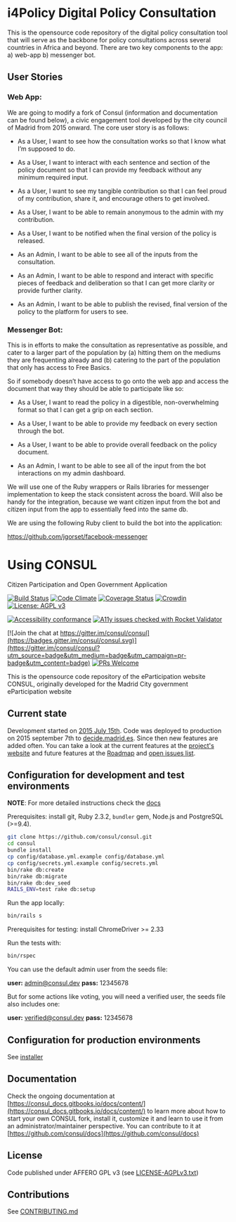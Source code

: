 # i4Policy Digital Policy Consultation

This is the opensource code repository of the digital policy consultation tool that will serve as the backbone for policy consultations across several countries in Africa and beyond. There are two key components to the app: a) web-app b) messenger bot. 

## User Stories

### Web App: 
We are going to modify a fork of Consul (information and documentation can be found below), a civic engagement tool developed by the city council of Madrid from 2015 onward. The core user story is as follows: 

* As a User, I want to see how the consultation works so that I know what I’m supposed to do.

* As a User, I want to interact with each sentence and section of the policy document so that I can provide my feedback without any minimum required input. 

* As a User, I want to see my tangible contribution so that I can feel proud of my contribution, share it, and encourage others to get involved. 

* As a User, I want to be able to remain anonymous to the admin with my contribution. 

* As a User, I want to be notified when the final version of the policy is released. 

* As an Admin, I want to be able to see all of the inputs from the consultation.

* As an Admin, I want to be able to respond and interact with specific pieces of feedback and deliberation so that I can get more clarity or provide further clarity. 

* As an Admin, I want to be able to publish the revised, final version of the policy to the platform for users to see.

### Messenger Bot: 

This is in efforts to make the consultation as representative as possible, and cater to a larger part of the population by (a) hitting them on the mediums they are frequenting already and (b) catering to the part of the population that only has access to Free Basics. 

So if somebody doesn’t have access to go onto the web app and access the document that way they should be able to participate like so:

* As a User, I want to read the policy in a digestible, non-overwhelming format so that I can get a grip on each section. 

* As a User, I want to be able to provide my feedback on every section through the bot. 

* As a User, I want to be able to provide overall feedback on the policy document. 

* As an Admin, I want to be able to see all of the input from the bot interactions on my admin dashboard. 

We will use one of the Ruby wrappers or Rails libraries for messenger implementation to keep the stack consistent across the board. Will also be handy for the integration, because we want citizen input from the bot and citizen input from the app to essentially feed into the same db. 

We are using the following Ruby client to build the bot into the application: 

https://github.com/jgorset/facebook-messenger

# Using CONSUL

Citizen Participation and Open Government Application

[![Build Status](https://travis-ci.org/consul/consul.svg?branch=master)](https://travis-ci.org/consul/consul)
[![Code Climate](https://codeclimate.com/github/consul/consul/badges/gpa.svg)](https://codeclimate.com/github/consul/consul)
[![Coverage Status](https://coveralls.io/repos/github/consul/consul/badge.svg)](https://coveralls.io/github/consul/consul?branch=master)
[![Crowdin](https://d322cqt584bo4o.cloudfront.net/consul/localized.svg)](https://crowdin.com/project/consul)
[![License: AGPL v3](https://img.shields.io/badge/License-AGPL%20v3-blue.svg)](http://www.gnu.org/licenses/agpl-3.0)

[![Accessibility conformance](https://img.shields.io/badge/accessibility-WAI:AA-green.svg)](https://www.w3.org/WAI/eval/Overview)
[![A11y issues checked with Rocket Validator](https://rocketvalidator.com/badges/checked_with_rocket_validator.svg?url=https://rocketvalidator.com)](https://rocketvalidator.com/opensource)

[![Join the chat at https://gitter.im/consul/consul](https://badges.gitter.im/consul/consul.svg)](https://gitter.im/consul/consul?utm_source=badge&utm_medium=badge&utm_campaign=pr-badge&utm_content=badge)
[![PRs Welcome](https://img.shields.io/badge/PRs-welcome-brightgreen.svg?style=flat-square)](https://github.com/consul/consul/issues?q=is%3Aissue+is%3Aopen+label%3APRs-welcome)

This is the opensource code repository of the eParticipation website CONSUL, originally developed for the Madrid City government eParticipation website

## Current state

Development started on [2015 July 15th](https://github.com/consul/consul/commit/8db36308379accd44b5de4f680a54c41a0cc6fc6). Code was deployed to production on 2015 september 7th to [decide.madrid.es](https://decide.madrid.es). Since then new features are added often. You can take a look at the current features at the [project's website](http://consulproject.org/) and future features at the [Roadmap](https://github.com/consul/consul/projects/6) and [open issues list](https://github.com/consul/consul/issues).

## Configuration for development and test environments

**NOTE**: For more detailed instructions check the [docs](https://consul_docs.gitbooks.io/docs/)

Prerequisites: install git, Ruby 2.3.2, `bundler` gem, Node.js and PostgreSQL (>=9.4).

```bash
git clone https://github.com/consul/consul.git
cd consul
bundle install
cp config/database.yml.example config/database.yml
cp config/secrets.yml.example config/secrets.yml
bin/rake db:create
bin/rake db:migrate
bin/rake db:dev_seed
RAILS_ENV=test rake db:setup
```

Run the app locally:

```bash
bin/rails s
```

Prerequisites for testing: install ChromeDriver >= 2.33

Run the tests with:

```bash
bin/rspec
```

You can use the default admin user from the seeds file:

 **user:** admin@consul.dev
 **pass:** 12345678

But for some actions like voting, you will need a verified user, the seeds file also includes one:

 **user:** verified@consul.dev
 **pass:** 12345678

## Configuration for production environments

See [installer](https://github.com/consul/installer)

## Documentation

Check the ongoing documentation at [https://consul_docs.gitbooks.io/docs/content/](https://consul_docs.gitbooks.io/docs/content/) to learn more about how to start your own CONSUL fork, install it, customize it and learn to use it from an administrator/maintainer perspective. You can contribute to it at [https://github.com/consul/docs](https://github.com/consul/docs)

## License

Code published under AFFERO GPL v3 (see [LICENSE-AGPLv3.txt](LICENSE-AGPLv3.txt))

## Contributions

See [CONTRIBUTING.md](CONTRIBUTING.md)
